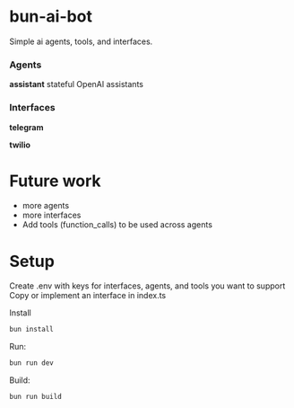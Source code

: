 # bun-ai-bot
Simple ai agents, tools, and interfaces.

### Agents

**assistant**
stateful OpenAI assistants 


### Interfaces

**telegram**

**twilio** 


# Future work

- more agents
- more interfaces
- Add tools (function_calls) to be used across agents


# Setup

Create .env with keys for interfaces, agents, and tools you want to support
Copy or implement an interface in index.ts 

Install
```bash
bun install
```

Run:

```bash
bun run dev
```

Build:
```bash
bun run build
```
